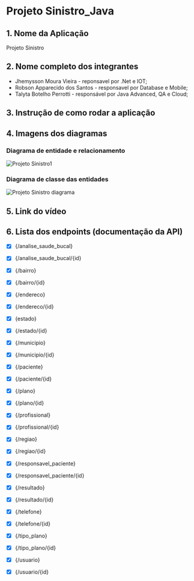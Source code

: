 # Projeto Sinistro_Java

## 1. Nome da Aplicação

Projeto Sinistro

## 2. Nome completo dos integrantes

* Jhemysson Moura Vieira - reponsavel por .Net e IOT;
* Robson Apparecido dos Santos - responsavel por  Database e Mobile; 
* Talyta Botelho Perrotti - responsável por Java Advanced, QA e Cloud;

## 3. Instrução de como rodar a aplicação

## 4. Imagens dos diagramas 

### Diagrama de entidade e relacionamento
![Projeto Sinistro1](https://github.com/user-attachments/assets/d5b36ea9-a35b-4c51-a8fe-9cfb69f60259)

### Diagrama de classe das entidades
![Projeto Sinistro diagrama](https://github.com/user-attachments/assets/e8080e7c-746d-4304-b201-04bfe67efaaf)

## 5. Link do vídeo


## 6. Lista dos endpoints (documentação da API)
- [X]  {/analise_saude_bucal}
- [X]  {/analise_saude_bucal/{id}
- [X]  {/bairro}
- [X]  {/bairro/{id}
- [X]  {/endereco}
- [X]  {/endereco/{id}
- [X]  {estado}
- [X]  {/estado/{id}
- [X]  {/municipio}
- [X]  {/municipio/{id}
- [X]  {/paciente}
- [X]  {/paciente/{id}
- [X]  {/plano}
- [X]  {/plano/{id}
- [X]  {/profissional}
- [X]  {/profissional/{id}
- [X]  {/regiao}
- [X]  {/regiao/{id}
- [X]  {/responsavel_paciente}
- [X]  {/responsavel_paciente/{id}
- [X]  {/resultado}
- [X]  {/resultado/{id}
- [X]  {/telefone}
- [X]  {/telefone/{id}
- [X]  {/tipo_plano}
- [X]  {/tipo_plano/{id}
- [X]  {/usuario}
- [X]  {/usuario/{id}

